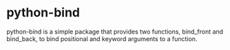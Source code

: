 # python-bind

python-bind is a simple package that provides two functions, bind_front and bind_back, to bind positional and keyword arguments to a function.
